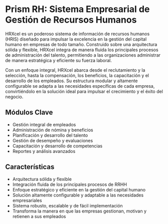 # Prism RH: Sistema Empresarial de Gestión de Recursos Humanos

HRXcel es un poderoso sistema de información de recursos humanos (HRIS) diseñado para impulsar la excelencia en la gestión del capital humano en empresas de todo tamaño. Construido sobre una arquitectura sólida y flexible, HRXcel integra de manera fluida los principales procesos de administración del talento, permitiendo a las organizaciones administrar de manera estratégica y eficiente su fuerza laboral.

Con un enfoque integral, HRXcel abarca desde el reclutamiento y la selección, hasta la compensación, los beneficios, la capacitación y el desarrollo de los empleados. Su estructura modular y altamente configurable se adapta a las necesidades específicas de cada empresa, convirtiéndolo en la solución ideal para impulsar el crecimiento y el éxito del negocio.

## Módulos Clave

- Gestión integral de empleados
- Administración de nómina y beneficios
- Planificación y desarrollo del talento
- Gestión de desempeño y evaluaciones
- Capacitación y desarrollo de competencias
- Reportes y análisis avanzados

## Características

- Arquitectura sólida y flexible
- Integración fluida de los principales procesos de RRHH
- Enfoque estratégico y eficiente en la gestión del capital humano
- Solución altamente configurable y adaptable a las necesidades empresariales
- Sistema robusto, escalable y de fácil implementación
- Transforma la manera en que las empresas gestionan, motivan y retienen a sus empleados
